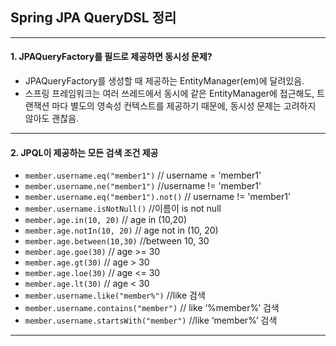 ## Spring JPA QueryDSL 정리

---

#### 1. JPAQueryFactory를 필드로 제공하면 동시성 문제?

- JPAQueryFactory를 생성할 때 제공하는 EntityManager(em)에 달려있음.
- 스프링 프레임워크는 여러 쓰레드에서 동시에 같은 EntityManager에 접근해도, 트랜잭션 마다 별도의 영속성 컨텍스트를 제공하기 때문에, 동시성 문제는 고려하지 않아도 괜찮음.

---

#### 2. JPQL이 제공하는 모든 검색 조건 제공

- `member.username.eq("member1")` // username = 'member1'
- `member.username.ne("member1")` //username != 'member1'
- `member.username.eq("member1").not()` // username != 'member1'
- `member.username.isNotNull()` //이름이 is not null
- `member.age.in(10, 20)` // age in (10,20)
- `member.age.notIn(10, 20)` // age not in (10, 20)
- `member.age.between(10,30)` //between 10, 30
- `member.age.goe(30)` // age >= 30
- `member.age.gt(30)` // age > 30
- `member.age.loe(30)` // age <= 30
- `member.age.lt(30)` // age < 30
- `member.username.like("member%")` //like 검색
- `member.username.contains("member")` // like ‘%member%’ 검색
- `member.username.startsWith("member")` //like ‘member%’ 검색

---
